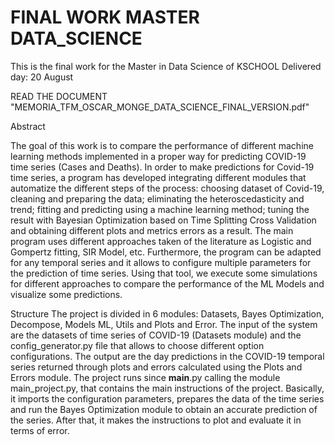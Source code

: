 # FINAL WORK MASTER DATA_SCIENCE
This is the final work for the Master in Data Science of KSCHOOL
Delivered day: 20 August

READ THE DOCUMENT "MEMORIA_TFM_OSCAR_MONGE_DATA_SCIENCE_FINAL_VERSION.pdf"


Abstract 
 
The goal of this work is to compare the performance of different machine learning methods implemented in a proper way for predicting COVID-19 time series (Cases and Deaths). 
In order to make predictions for Covid-19 time series, a program has developed integrating different modules that automatize the different steps of the process: choosing dataset of Covid-19, cleaning and preparing the data; eliminating the heteroscedasticity and trend; fitting and predicting using a machine learning method; tuning the result with Bayesian Optimization based on Time Splitting Cross Validation and obtaining different plots and metrics errors as a result. 
The main program uses different approaches taken of the literature as Logistic and Gompertz fitting, SIR Model, etc. Furthermore, the program can be adapted for any temporal series and it allows to configure multiple parameters for the prediction of time series. 
Using that tool, we execute some simulations for different approaches to compare the performance of the ML Models and visualize some predictions.  
 
Structure
The project is divided in 6 modules: Datasets, Bayes Optimization, Decompose, Models ML, Utils and Plots and Error. The input of the system are the datasets of time series of COVID-19 (Datasets module) and the config_generator.py file that allows to choose different option configurations. The output are the day predictions in the COVID-19 temporal series returned through plots and errors calculated using the Plots and Errors module.  The project runs since __main__.py calling the module main_project.py, that contains the main instructions of the project. Basically, it imports the configuration parameters, prepares the data of the time series and run the Bayes Optimization module to obtain an accurate prediction of the series. After that, it makes the instructions to plot and evaluate it in terms of error. 
 
